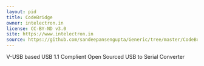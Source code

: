 ```yaml
---
layout: pid
title: CodeBridge
owner: intelectron.in
license: CC-BY-ND v3.0
site: https://www.intelectron.in
source: https://github.com/sandeepansengupta/Generic/tree/master/CodeBridge
---
```

V-USB based USB 1.1 Complient Open Sourced USB to Serial Converter
